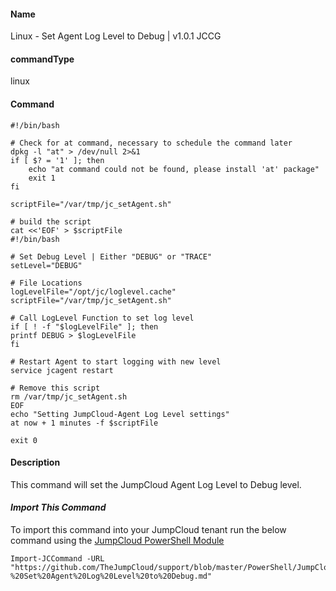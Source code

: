 #### Name

Linux - Set Agent Log Level to Debug | v1.0.1 JCCG

#### commandType

linux

#### Command

```
#!/bin/bash

# Check for at command, necessary to schedule the command later
dpkg -l "at" > /dev/null 2>&1
if [ $? = '1' ]; then
    echo "at command could not be found, please install 'at' package"
    exit 1
fi

scriptFile="/var/tmp/jc_setAgent.sh"

# build the script
cat <<'EOF' > $scriptFile
#!/bin/bash

# Set Debug Level | Either "DEBUG" or "TRACE"
setLevel="DEBUG"

# File Locations
logLevelFile="/opt/jc/loglevel.cache"
scriptFile="/var/tmp/jc_setAgent.sh"

# Call LogLevel Function to set log level
if [ ! -f "$logLevelFile" ]; then
printf DEBUG > $logLevelFile
fi

# Restart Agent to start logging with new level
service jcagent restart

# Remove this script
rm /var/tmp/jc_setAgent.sh
EOF
echo "Setting JumpCloud-Agent Log Level settings"
at now + 1 minutes -f $scriptFile

exit 0
```

#### Description

This command will set the JumpCloud Agent Log Level to Debug level.

#### _Import This Command_

To import this command into your JumpCloud tenant run the below command using the [JumpCloud PowerShell Module](https://github.com/TheJumpCloud/support/wiki/Installing-the-JumpCloud-PowerShell-Module)

```
Import-JCCommand -URL "https://github.com/TheJumpCloud/support/blob/master/PowerShell/JumpCloud%20Commands%20Gallery/Linux%20Commands/Linux%20-%20Set%20Agent%20Log%20Level%20to%20Debug.md"
```
